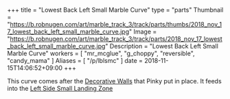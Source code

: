+++
title = "Lowest Back Left Small Marble Curve"
type = "parts"
Thumbnail = "https://b.robnugen.com/art/marble_track_3/track/parts/thumbs/2018_nov_17_lowest_back_left_small_marble_curve.jpg"
Image = "https://b.robnugen.com/art/marble_track_3/track/parts/2018_nov_17_lowest_back_left_small_marble_curve.jpg"
Description = "Lowest Back Left Small Marble Curve"
workers = [
    "mr_mcglue",
    "g_choppy",
    "reversible",
    "candy_mama"
]
Aliases = [
    "/p/lblsmc"
]
date = 2018-11-15T14:06:52+09:00
+++

This curve comes after the [Decorative Walls](/parts/decorative_walls_after_the_lowest_small-medium_splitter/) that Pinky put in place.  It feeds into the [Left Side Small Landing Zone](/p/lsslz)
